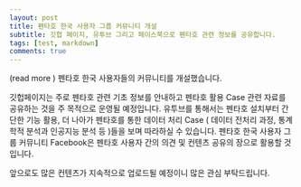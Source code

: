 ```yaml
---
layout: post
title: 펜타호 한국 사용자 그룹 커뮤니티 개설
subtitle: 깃헙 페이지, 유투브 그리고 페이스북으로 펜타호 관련 정보를 공유합니다.
tags: [test, markdown]
comments: true
---
```



(read more )
펜타호 한국 사용자들의 커뮤니티를 개설했습니다.

깃헙페이지는 주로 펜타호 관련 기초 정보를 안내하고 펜타호 활용 Case 관련 자료를 공유하는 것을 주 목적으로 운영될 예정입니다.
유투브를 통해서는 펜타호 설치부터 간단한 기능 활용, 더 나아가 펜타호를 통한 데이터 처리 Case ( 데이터 전처리 과정, 통계학적 분석과 인공지능 분석 등 )들을 보며 따라하실 수 있습니다.
펜타호 한국 사용자 그룹 커뮤니티 Facebook은 펜타호 사용자 간의 의견 및 컨텐츠 공유의 장으로 활용할 것입니다.

앞으로도 많은 컨텐츠가 지속적으로 업로드될 예정이니 많은 관심 부탁드립니다.
